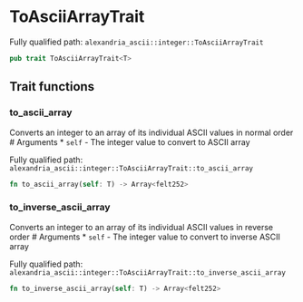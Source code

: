 # ToAsciiArrayTrait

Fully qualified path: `alexandria_ascii::integer::ToAsciiArrayTrait`

```rust
pub trait ToAsciiArrayTrait<T>
```

## Trait functions

### to_ascii_array

Converts an integer to an array of its individual ASCII values in normal order # Arguments * `self` - The integer value to convert to ASCII array

Fully qualified path: `alexandria_ascii::integer::ToAsciiArrayTrait::to_ascii_array`

```rust
fn to_ascii_array(self: T) -> Array<felt252>
```


### to_inverse_ascii_array

Converts an integer to an array of its individual ASCII values in reverse order # Arguments * `self` - The integer value to convert to inverse ASCII array

Fully qualified path: `alexandria_ascii::integer::ToAsciiArrayTrait::to_inverse_ascii_array`

```rust
fn to_inverse_ascii_array(self: T) -> Array<felt252>
```


